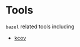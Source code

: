 # Tools

`bazel` related tools including

- [kcov][kcov-link]

[kcov-link]: https://github.com/SimonKagstrom/kcov
